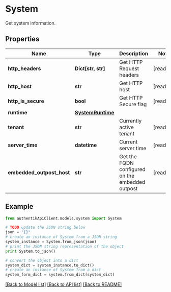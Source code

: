 # System

Get system information.

## Properties
Name | Type | Description | Notes
------------ | ------------- | ------------- | -------------
**http_headers** | **Dict[str, str]** | Get HTTP Request headers | [readonly] 
**http_host** | **str** | Get HTTP host | [readonly] 
**http_is_secure** | **bool** | Get HTTP Secure flag | [readonly] 
**runtime** | [**SystemRuntime**](SystemRuntime.md) |  | 
**tenant** | **str** | Currently active tenant | [readonly] 
**server_time** | **datetime** | Current server time | [readonly] 
**embedded_outpost_host** | **str** | Get the FQDN configured on the embedded outpost | [readonly] 

## Example

```python
from authentikApiClient.models.system import System

# TODO update the JSON string below
json = "{}"
# create an instance of System from a JSON string
system_instance = System.from_json(json)
# print the JSON string representation of the object
print System.to_json()

# convert the object into a dict
system_dict = system_instance.to_dict()
# create an instance of System from a dict
system_form_dict = system.from_dict(system_dict)
```
[[Back to Model list]](../README.md#documentation-for-models) [[Back to API list]](../README.md#documentation-for-api-endpoints) [[Back to README]](../README.md)


